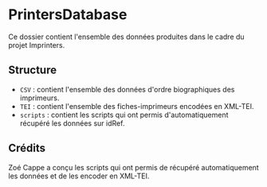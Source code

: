 # PrintersDatabase

Ce dossier contient l'ensemble des données produites dans le cadre du projet Imprinters.

## Structure

- `CSV` : contient l'ensemble des données d'ordre biographiques des imprimeurs.
- `TEI` : contient l'ensemble des fiches-imprimeurs encodées en XML-TEI.
- `scripts` : contient les scripts qui ont permis d'automatiquement récupéré les données sur idRef.

## Crédits

Zoé Cappe a conçu les scripts qui ont permis de récupéré automatiquement les données et de les encoder en XML-TEI.
